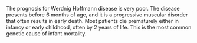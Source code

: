The prognosis for Werdnig Hoffmann disease is very poor. The disease presents before 6 months of age, and it is a progressive muscular disorder that often results in early death. Most patients die prematurely either in infancy or early childhood, often by 2 years of life. This is the most common genetic cause of infant mortality.